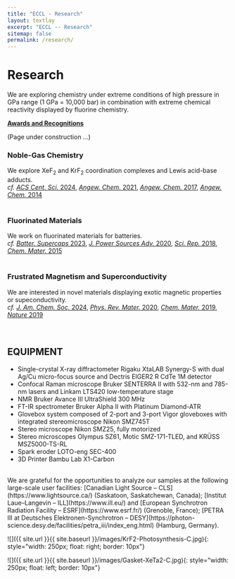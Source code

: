 ```yaml
---
title: "ECCL - Research"
layout: textlay
excerpt: "ECCL -- Research"
sitemap: false
permalink: /research/
---
```


# Research

We are exploring chemistry under extreme conditions of high pressure in GPa range (1 GPa = 10,000 bar) in combination with extreme chemical reactivity displayed by fluorine chemistry.

 **[Awards and Recognitions](../awards)**

(Page under construction ...)

### Noble-Gas Chemistry
We explore XeF<sub>2</sub> and KrF<sub>2</sub> coordination complexes and Lewis acid-base adducts.
<br>*cf.* [*ACS Cent. Sci.* 2024](https://doi.org/10.1021/acscentsci.4c00815), [*Angew. Chem.* 2021](https://doi.org/10.1002/anie.202014682), [*Angew. Chem.* 2017](https://doi.org/10.1002/anie.201611534), [*Angew. Chem.* 2014](https://doi.org/10.1002/anie.201406404)
<br>
<br>

### Fluorinated Materials
We work on fluorinated materials for batteries.
<br>*cf.* [*Batter. Supercaps* 2023](https://doi.org/10.1002/batt.202200433), [*J. Power Sources Adv.* 2020](https://doi.org/10.1016/j.powera.2020.100032), [*Sci. Rep.* 2018](http://doi.org/10.1038/s41598-018-23991-2), [*Chem. Mater.* 2015](http://dx.doi.org/10.1021/acs.chemmater.5b02906)
<br>
<br>

### Frustrated Magnetism and Superconductivity
We are interested in novel materials displaying exotic magnetic properties or supeconductivity.
<br>*cf.* [*J. Am. Chem. Soc.* 2024](https://doi.org/10.1021/jacs.4c11772), [*Phys. Rev. Mater.* 2020](https://doi.org/10.1103/PhysRevMaterials.4.114801), [*Chem. Mater.* 2019](https://doi.org/10.1021/acs.chemmater.9b01466), [*Nature* 2019](https://doi.org/10.1038/s41586-019-0932-x)
<br>
<br>
<br>

## EQUIPMENT
- Single-crystal X-ray diffractometer Rigaku XtaLAB Synergy-S with dual Ag/Cu micro-focus source and Dectris EIGER2 R CdTe 1M detector
- Confocal Raman microscope Bruker SENTERRA II with 532-nm and 785-nm lasers and Linkam LTS420 low-temperature stage
- NMR Bruker Avance III UltraShield 300 MHz 
- FT-IR spectrometer Bruker Alpha II with Platinum Diamond-ATR 
- Glovebox system composed of 2-port and 3-port Vigor gloveboxes with integrated stereomicroscope Nikon SMZ745T
- Stereo microscope Nikon SMZ25, fully motorized
- Stereo microscopes Olympus SZ61, Motic SMZ-171-TLED, and KRÜSS MSZ5000-TS-RL
- Spark eroder LOTO-eng SEC-400
- 3D Printer Bambu Lab X1-Carbon

<br>
We are grateful for the opportunities to analyze our samples at the following large-scale user facilities: [Canadian Light Source – CLS](https://www.lightsource.ca/)  (Saskatoon, Saskatchewan, Canada); [Institut Laue–Langevin – ILL](https://www.ill.eu/) and [European Synchrotron Radiation Facility – ESRF](https://www.esrf.fr/) (Grenoble, France); [PETRA III at Deutsches Elektronen-Synchrotron – DESY](https://photon-science.desy.de/facilities/petra_iii/index_eng.html) (Hamburg, Germany).

![]({{ site.url }}{{ site.baseurl }}/images/KrF2-Photosynthesis-C.jpg){: style="width: 250px; float: right; border: 10px"}



![]({{ site.url }}{{ site.baseurl }}/images/Gasket-XeTa2-C.jpg){: style="width: 250px; float: left; border: 10px"}


